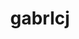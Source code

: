 ---
title: gabrlcj
github: https://github.com/gabrlcj
mode: light
transition: 1s
score: 98.45
archetype:
- Innovative
- Editor’s Choice
---